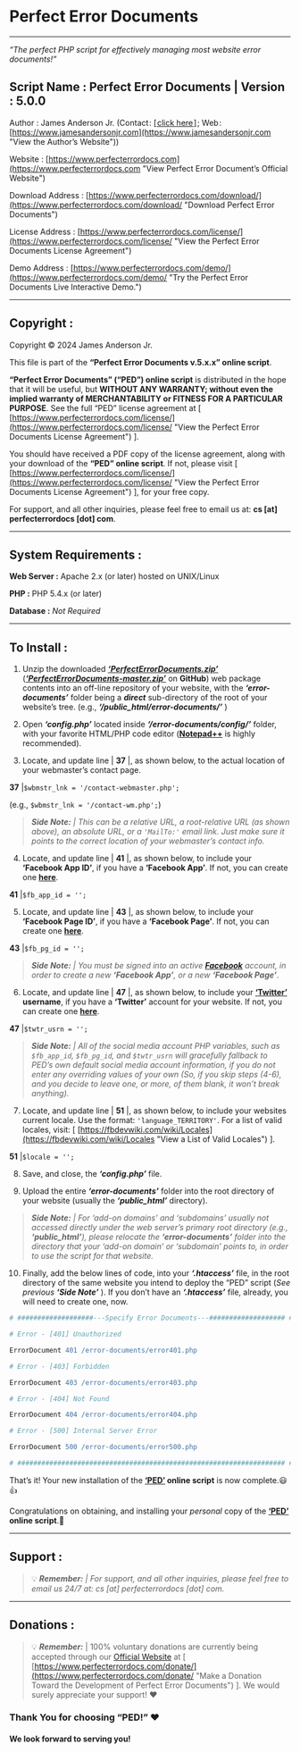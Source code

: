 # Perfect Error Documents #- - - -*“The perfect PHP script for effectively managing most website error documents!”*## Script Name : Perfect Error Documents | Version : 5.0.0 ##Author : James Anderson Jr. (Contact : [[ click here ]](https://www.jamesandersonjr.com/contact-james.php "Contact the Author") ; Web : [https://www.jamesandersonjr.com](https://www.jamesandersonjr.com "View the Author’s Website"))Website : [https://www.perfecterrordocs.com](https://www.perfecterrordocs.com "View Perfect Error Document’s &#010;Official Website")Download Address : [https://www.perfecterrordocs.com/download/](https://www.perfecterrordocs.com/download/ "Download Perfect Error Documents")License Address : [https://www.perfecterrordocs.com/license/](https://www.perfecterrordocs.com/license/ "View the Perfect Error Documents &#010;License Agreement")Demo Address : [https://www.perfecterrordocs.com/demo/](https://www.perfecterrordocs.com/demo/ "Try the Perfect Error Documents &#010;Live Interactive Demo.")- - - -## Copyright : ##Copyright © 2024 James Anderson Jr.This file is part of the **“Perfect Error Documents v.5.x.x” online script**.**“Perfect Error Documents” (“PED”) online script** is distributed in the hope that it will be useful, but **WITHOUT ANY WARRANTY; without even the implied warranty of MERCHANTABILITY or FITNESS FOR A PARTICULAR PURPOSE**. See the full “PED” license agreement at [ [https://www.perfecterrordocs.com/license/](https://www.perfecterrordocs.com/license/ "View the Perfect Error Documents &#010;License Agreement") ].You should have received a PDF copy of the license agreement, along with your download of the **“PED” online script**. If not, please visit [ [https://www.perfecterrordocs.com/license/](https://www.perfecterrordocs.com/license/ "View the Perfect Error Documents &#010;License Agreement") ], for your free copy.For support, and all other inquiries, please feel free to email us at: **cs [at] perfecterrordocs [dot] com**.- - - -## System Requirements : ##**Web Server :** Apache 2.x (or later) hosted on UNIX/Linux**PHP :** PHP 5.4.x (or later)**Database :** *Not Required*- - - -## To Install : ## 1.	Unzip the downloaded [***‘PerfectErrorDocuments.zip’***](https://www.perfecterrordocs.com/download/ "Download the ‘PerfectErrorDocuments.zip’ &#010; Web Package From PED’s Official Website") ([***‘PerfectErrorDocuments-master.zip’***](https://github.com/JamesAndersonJr/PerfectErrorDocuments/archive/master.zip "Download the ‘PerfectErrorDocuments-master.zip’ &#010; Web Package Directly From GitHub") on **GitHub**) web package contents into an off-line repository of your website, with the ***‘error-documents’*** folder being a ***direct*** sub-directory of the root of your website’s tree. (e.g., ***‘/public_html/error-documents/’*** ) 2. Open ***‘config.php’*** located inside ***‘/error-documents/config/’*** folder, with your favorite HTML/PHP code editor ([**Notepad++**](https://notepad-plus-plus.org "Get Notepad++") is highly recommended). 3. Locate, and update line | **37** |, as shown below, to the actual location of your webmaster’s contact page. **37** |`$wbmstr_lnk = '/contact-webmaster.php';`  (e.g., `$wbmstr_lnk = '/contact-wm.php';`)  >***Side Note:*** *| This can be a relative URL, a root-relative URL (as shown above), an absolute URL, or a `'MailTo:'` email link. Just make sure it points to the correct location of your webmaster’s contact info.* 4. Locate, and update line | **41** |, as shown below, to include your **‘Facebook App ID’**, if you have a **‘Facebook App’**. If not, you can create one [**here**](https://developers.facebook.com "Create a Facebook App"). **41** |`$fb_app_id = '';` 5. Locate, and update line | **43** |, as shown below, to include your **‘Facebook Page ID’**, if you have a **‘Facebook Page’**. If not, you can create one [**here**](https://www.facebook.com/pages/creation/ "Create a Facebook Page"). **43** |`$fb_pg_id = '';` >***Side Note:*** *| You must be signed into an active [**Facebook**](https://www.facebook.com "Go to Facebook") account, in order to create a new **‘Facebook App’**, or a new* ***‘Facebook Page’***. 6. Locate, and update line | **47** |, as shown below, to include your **[‘Twitter’](https://twitter.com "Visit Twitter") username**, if you have a **‘Twitter’** account for your website. If not, you can create one [**here**](https://twitter.com/signup "Create a Twitter Account"). **47** |`$twtr_usrn = '';` >***Side Note:*** *| All of the social media account PHP variables, such as `$fb_app_id`, `$fb_pg_id`, and `$twtr_usrn` will gracefully fallback to PED’s own default social media account information, if you do not enter any overriding values of your own (So, if you skip steps (4-6), and you decide to leave one, or more, of them blank, it won’t break anything).* 7. Locate, and update line | **51** |, as shown below, to include your websites current locale. Use the format: `'language_TERRITORY'`. For a list of valid locales, visit: [ [https://fbdevwiki.com/wiki/Locales](https://fbdevwiki.com/wiki/Locales "View a List of Valid Locales") ].  **51** |`$locale = '';` 8. Save, and close, the ***‘config.php’*** file. 9. Upload the entire ***‘error-documents’*** folder into the root directory of your website (usually the ***‘public_html’*** directory). >***Side Note:*** *| For ‘add-on domains’ and ‘subdomains’ usually not accessed directly under the web server’s primary root directory (e.g., **‘public_html’**), please relocate the **‘error-documents’** folder into the directory that your ‘add-on domain’ or ‘subdomain’ points to, in order to use the script for that website.* 10. Finally, add the below lines of code, into your ***‘.htaccess’*** file, in the root directory of the same website you intend to deploy the “PED” script (*See previous **‘Side Note’*** ). If you don’t have an ***‘.htaccess’*** file, already, you will need to create one, now.```apache# ###################---Specify Error Documents---################### ## Error - [401] UnauthorizedErrorDocument 401 /error-documents/error401.php# Error - [403] ForbiddenErrorDocument 403 /error-documents/error403.php# Error - [404] Not FoundErrorDocument 404 /error-documents/error404.php# Error - [500] Internal Server ErrorErrorDocument 500 /error-documents/error500.php# ################################################################### #```That’s it! Your new installation of the **[‘PED’](https://www.perfecterrordocs.com "View Perfect Error Document’s &#010;Official Website") online script** is now complete.&#128515;&#128077;Congratulations on obtaining, and installing your *personal* copy of the **[‘PED’](https://www.perfecterrordocs.com "View Perfect Error Document’s &#010;Official Website") online script**.&#128079;- - - -## Support : ##>&#128161; ***Remember:*** *| For support, and all other inquiries, please feel free to email us 24/7 at: cs&nbsp;[at]&nbsp;perfecterrordocs&nbsp;[dot]&nbsp;com.*- - - -## Donations : ##>&#128161; ***Remember:***  | 100% voluntary donations are currently being accepted through our [Official Website](https://www.perfecterrordocs.com/ "View Perfect Error Document’s &#010;Official Website") at [ [https://www.perfecterrordocs.com/donate/](https://www.perfecterrordocs.com/donate/ "Make a Donation Toward the Development &#010;of Perfect Error Documents") ]. We would surely appreciate your support! &#10084;### Thank You for choosing “PED!” &#10084;#### We look forward to serving you!